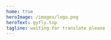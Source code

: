 ```yaml
---
home: true
heroImage: /images/logo.png
heroText: gyfly.top
tagline: waiting for translate please
---
```

